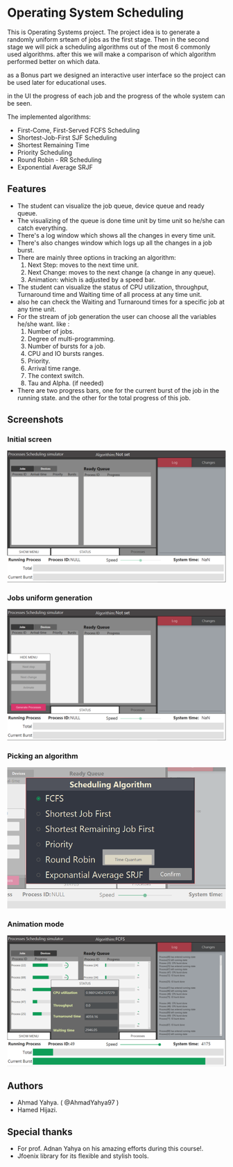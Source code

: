 


# Operating System Scheduling
This is Operating Systems project. 
The project idea is to generate a randomly uniform srteam of jobs as the first stage.
Then in the second stage we will pick a scheduling algorithms out of the most 6 commonly used algorithms.
after this we will make a comparison of which algorithm performed better on which data.

as a Bonus part we designed an interactive user interface so the project can be used later for educational uses.

in the UI the progress of each job and the progress of the whole system can be seen.

The implemented algorithms: 
 - First-Come, First-Served FCFS Scheduling
 - Shortest-Job-First SJF Scheduling
 - Shortest Remaining Time
 - Priority Scheduling
 - Round Robin - RR Scheduling
 - Exponential Average SRJF

## Features

 - The student can visualize the job queue, device queue and ready queue.
 - The visualizing of the queue is done time unit by time unit so he/she can catch everything.
 - There's a log window which shows all the changes in every time unit.
 - There's also changes window which logs up all the changes in a job burst.
 - There are mainly three options in tracking an algorithm:
	 1. Next Step: moves to the next time unit. 
	 2. Next Change: moves to the next change (a change in any queue).
	 3. Animation: which is adjusted by a speed bar.
- The student can visualize the status of  CPU utilization, throughput, Turnaround time and Waiting time of all process at any time unit.
-  also he can check the Waiting and Turnaround times for a specific job at any time unit.
- For the stream of job generation the user can choose all the variables he/she want. like :
	 1. Number of jobs.
	 2. Degree of multi-programming.
	 3. Number of bursts for a job.
	 4. CPU and IO bursts ranges.
	 5. Priority. 
	 6. Arrival time range.
	 7. The context switch.
	 8. Tau and Alpha. (if needed)
-  There are two progress bars, one for the current burst of the job in the running state. and the other for the total progress of this job.
## Screenshots
### Initial screen
![Alt text](/Screenshots/initialScreen.PNG?raw=true "Initial Screen")
### Jobs uniform generation
![Alt text](/Screenshots/generatingJobs.PNG?raw=true "Jobs uniform generation")
### Picking an algorithm
![Alt text](/Screenshots/pickingAnAlgo.PNG?raw=true "Picking an algorithm")
### Animation mode
![Alt text](/Screenshots/screenshotInAnimatingMode.PNG?raw=true "Animation mode")
## Authors
- Ahmad Yahya. ( @AhmadYahya97 )
- Hamed Hijazi.
## Special thanks
- For prof. Adnan Yahya on his amazing efforts during this course!.
- Jfoenix library for its flexible and stylish tools.

